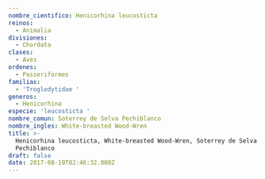 ```yaml
---
nombre_cientifico: Henicorhina leucosticta
reinos:
  - Animalia
divisiones:
  - Chordata
clases:
  - Aves
ordenes:
  - Passeriformes
familias:
  - 'Troglodytidae '
generos:
  - Henicorhina
especie: 'leucosticta '
nombre_comun: Soterrey de Selva Pechiblanco
nombre_ingles: White-breasted Wood-Wren
title: >-
  Henicorhina leucosticta, White-breasted Wood-Wren, Soterrey de Selva
  Pechiblanco
draft: false
date: 2017-08-19T02:46:32.000Z
---
```


